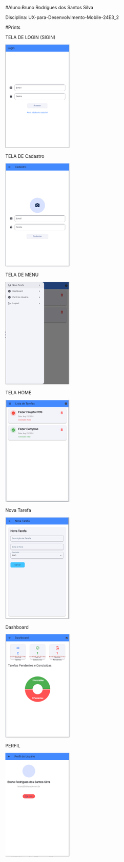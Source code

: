 #Aluno:Bruno Rodrigues dos Santos Silva

Disciplina: UX-para-Desenvolvimento-Mobile-24E3_2

#Prints

TELA DE LOGIN (SIGIN)

<img src="prints/LOGIN.png" alt="Signin" style="width:200px;heigth:200px">

TELA DE Cadastro

<img src="prints/CADASTRO.png" alt="Cadastro" style="width:200px;heigth:200px">

TELA DE MENU

<img src="prints/MENU.png" alt="MENU" style="width:200px;heigth:200px">

TELA HOME

<img src="prints/HOME.png" alt="HOME" style="width:200px;heigth:200px">

Nova Tarefa

<img src="prints/NOVATAREFA.png" alt="NOVA" style="width:200px;heigth:200px">

Dashboard

<img src="prints/Dashboard.png" alt="Dashboard" style="width:200px;heigth:200px">

PERFIL

<img src="prints/Perfil.png" alt="Perfil" style="width:200px;heigth:200px">

